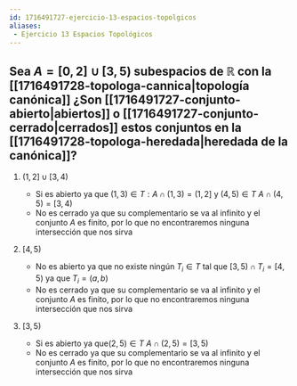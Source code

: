 ```yaml
---
id: 1716491727-ejercicio-13-espacios-topolgicos
aliases:
 - Ejercicio 13 Espacios Topológicos
---
```



## Sea $A = [0,2] \cup [3, 5)$ subespacios de $\mathbb{R}$ con la [[1716491728-topologa-cannica|topología canónica]] ¿Son [[1716491727-conjunto-abierto|abiertos]] o [[1716491727-conjunto-cerrado|cerrados]] estos conjuntos en la [[1716491728-topologa-heredada|heredada de la canónica]]?

1. $(1,2] \cup [3,4)$

	- Si es abierto ya que $(1,3) \in T : A \cap (1,3) = (1,2]$ y $(4,5) \in T$ $A\cap (4,5) = [3,4)$
	- No es cerrado ya que su complementario se va al infinito y el conjunto $A$ es finito, por lo que no encontraremos ninguna intersección que nos sirva

2. $[4,5)$

	- No es abierto ya que no existe ningún $T_i \in T$ tal que $[3,5)\cap T_i = [4,5)$ ya que $T_i = (a,b)$
	- No es cerrado ya que su complementario se va al infinito y el conjunto $A$ es finito, por lo que no encontraremos ninguna intersección que nos sirva

3. $[3,5)$
	- Si es abierto ya que$(2,5) \in T$ $A \cap (2,5) = [3,5)$
	- No es cerrado ya que su complementario se va al infinito y el conjunto $A$ es finito, por lo que no encontraremos ninguna intersección que nos sirva
